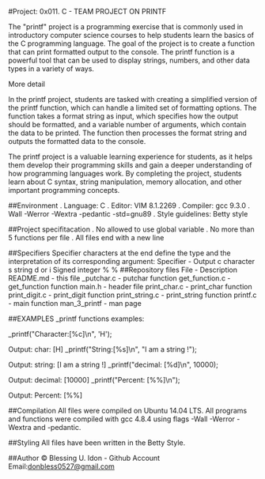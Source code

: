 #Project: 0x011. C - TEAM PROJECT ON PRINTF


The "printf" project is a programming exercise that is commonly used in introductory computer science courses to help students learn the basics of the C programming language. The goal of the project is to create a function that can print formatted output to the console. The printf function is a powerful tool that can be used to display strings, numbers, and other data types in a variety of ways.

More detail

In the printf project, students are tasked with creating a simplified version of the printf function, which can handle a limited set of formatting options. The function takes a format string as input, which specifies how the output should be formatted, and a variable number of arguments, which contain the data to be printed. The function then processes the format string and outputs the formatted data to the console.

The printf project is a valuable learning experience for students, as it helps them develop their programming skills and gain a deeper understanding of how programming languages work. By completing the project, students learn about C syntax, string manipulation, memory allocation, and other important programming concepts.

##Environment
. Language: C
. Editor: VIM 8.1.2269
. Compiler: gcc 9.3.0
. Wall -Werror -Wextra -pedantic -std=gnu89
. Style guidelines: Betty style

##Project specifitacation
. No allowed to use global variable
. No more than 5 functions per file
. All files end with a new line

##Specifiers
Specifier characters at the end define the type and the interpretation of its corresponding argument:
Specifier - Output
c	character
s	string
d or i	Signed integer
%	%
##Repository files
File - Description
README.md - this file
_putchar.c - putchar function
get_function.c - get_function function
main.h - header file
print_char.c - print_char function
print_digit.c - print_digit function
print_string.c - print_string function
printf.c - main function
man_3_printf - man page

##EXAMPLES
_printf functions examples:

_printf("Character:[%c]\n", 'H');

Output: char: [H]
_printf("String:[%s]\n", "I am a string !");

Output: string: [I am a string !]
_printf("decimal: [%d]\n", 10000);

Output: decimal: [10000]
_printf("Percent: [%%]\n");

Output: Percent: [%%]

##Compilation
All files were compiled on Ubuntu 14.04 LTS.
All programs and functions were compiled with gcc 4.8.4 using flags -Wall -Werror -Wextra and -pedantic.

##Styling
All files have been written in the Betty Style.

##Author
© Blessing U. Idon - Github Account Email:donbless0527@gmail.com
